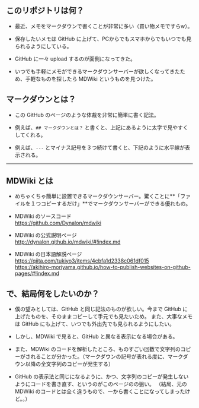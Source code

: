 ## このリポジトリは何？
* 最近、メモをマークダウンで書くことが非常に多い（買い物メモですらw）。

* 保存したいメモは GitHub に上げて、PCからでもスマホからでもいつでも見られるようにしている。

* GitHub に一々 upload するのが面倒になってきた。

* いつでも手軽にメモができるマークダウンサーバーが欲しくなってきたため、手軽なものを探したら MDWiki というものを見つけた。

## マークダウンとは？
* この GitHub のページのような体裁を非常に簡単に書く記法。

* 例えば、`## マークダウンとは？` と書くと、上記にあるように太字で見やすくしてくれる。

* 例えば、`---` とマイナス記号を３つ続けて書くと、下記のように水平線が表示される。

---
## MDWiki とは
* めちゃくちゃ簡単に設置できるマークダウンサーバー。驚くことに**「ファイルを１つコピーするだけ」**でマークダウンサーバーができる優れもの。

* MDWiki のソースコード  
https://github.com/Dynalon/mdwiki

* MDWiki の公式説明ページ  
http://dynalon.github.io/mdwiki/#!index.md  

* MDWiki の日本語解説ページ  
https://qiita.com/tukiyo3/items/4cbfa1d2338c061df015  
https://akihiro-moriyama.github.io/how-to-publish-websites-on-github-pages/#!index.md  

## で、結局何をしたいのか？
* 僕の望みとしては、GitHub と同じ記法のものが欲しい。今まで GitHub に上げたものを、そのままコピーして手元でも見たいため。
また、大事なメモは GitHub にも上げて、いつでも外出先でも見られるようにしたい。

* しかし、MDWiki で見ると、GitHub と異なる表示になる場合がある。

* また、MDWiki のコードを解析したところ、ものすごい回数で文字列のコピーがされることが分かった。（マークダウンの記号が表れる度に、マークダウン以降の全文字列のコピーが発生する）

* GitHub の表示法と同じになるように、かつ、文字列のコピーが発生しないようにコードを書き直す、というのがこのページのの狙い。
（結局、元の MDWiki のコードとは全く違うもので、一から書くことになってしまったけど。。）
